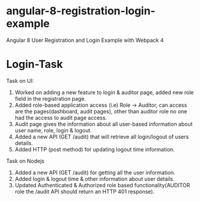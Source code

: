# angular-8-registration-login-example

Angular 8 User Registration and Login Example with Webpack 4

# Login-Task
Task on UI:
1. Worked on adding a new feature to login & auditor page, added new role field in the registration page.
2. Added role-based application access (i.e) Role -> Auditor, can access are the pages(dashboard, audit pages), other than auditor role no one had the access to audit page access.
3. Audit page gives the information about all user-based information about user name, role, login & logout.
4. Added a new API (GET /audit) that will retrieve all login/logout of users details.
5. Added HTTP (post method) for updating logout time information.

Task on Nodejs
1. Added a new API (GET /audit) for getting all the user information.
2. Added login & logout time & other information about user details.
3. Updated Authenticated & Authorized role based functionality(AUDITOR role the /audit API should return an HTTP 401 response).









